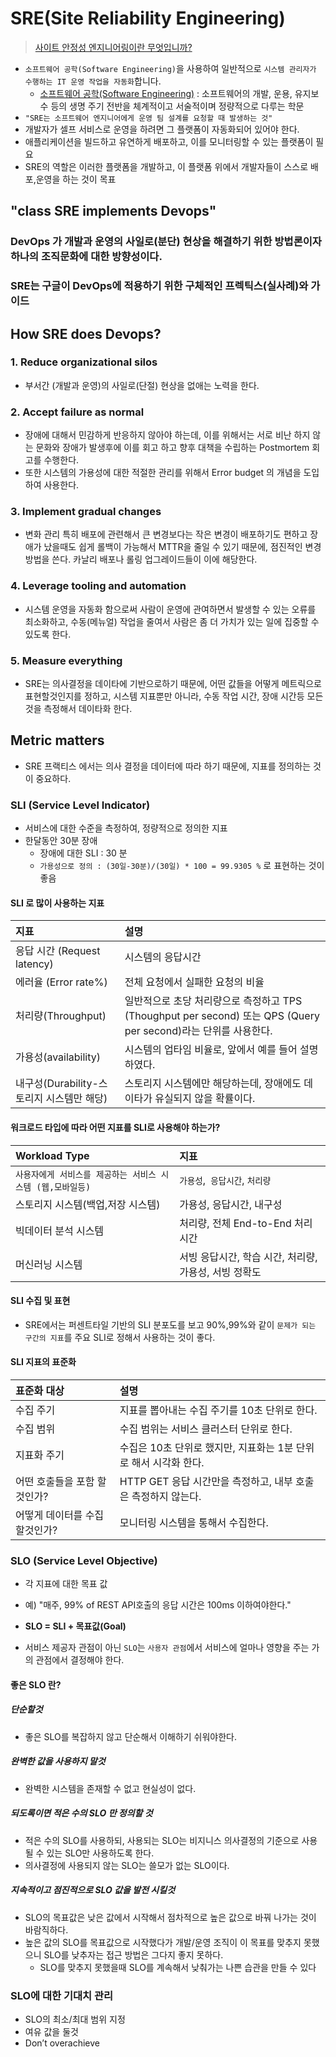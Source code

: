 # SRE(Site Reliability Engineering)  
> [사이트 안정성 엔지니어링이란 무엇입니까?](https://www.ibm.com/topics/site-reliability-engineering)  

- `소프트웨어 공학(Software Engineering)`을 사용하여 일반적으로 `시스템 관리자가 수행하는 IT 운영 작업을 자동화`합니다.
  - [소프트웨어 공학(Software Engineering)](https://ko.wikipedia.org/wiki/%EC%86%8C%ED%94%84%ED%8A%B8%EC%9B%A8%EC%96%B4_%EA%B3%B5%ED%95%99) : 소프트웨어의 개발, 운용, 유지보수 등의 생명 주기 전반을 체계적이고 서술적이며 정량적으로 다루는 학문
- `"SRE는 소프트웨어 엔지니어에게 운영 팀 설계를 요청할 때 발생하는 것"`
- 개발자가 셀프 서비스로 운영을 하려면 그 플랫폼이 자동화되어 있어야 한다.
- 애플리케이션을  빌드하고 유연하게 배포하고, 이를 모니터링할 수 있는 플랫폼이 필요
- SRE의 역할은 이러한 플랫폼을 개발하고, 이 플랫폼 위에서 개발자들이 스스로 배포,운영을 하는 것이 목표

## "class SRE implements Devops"
### DevOps 가 개발과 운영의 사일로(분단) 현상을 해결하기 위한 방법론이자 하나의 조직문화에 대한 방향성이다. 
### SRE는 구글이 DevOps에 적용하기 위한 구체적인 프렉틱스(실사례)와 가이드  

## How SRE does Devops?
### 1. Reduce organizational silos
- 부서간 (개발과 운영)의 사일로(단절) 현상을 없애는 노력을 한다.

### 2. Accept failure as normal
- 장애에 대해서 민감하게 반응하지 않아야 하는데, 이를 위해서는 서로 비난 하지 않는 문화와 장애가 발생후에 이를 회고 하고 향후 대책을 수립하는 Postmortem  회고를 수행한다. 
- 또한 시스템의 가용성에 대한 적절한 관리를 위해서 Error budget 의 개념을 도입하여 사용한다. 

### 3. Implement gradual changes
- 변화 관리 특히 배포에 관련해서 큰 변경보다는 작은 변경이 배포하기도 편하고 장애가 났을때도 쉽게 롤백이 가능해서 MTTR을 줄일 수 있기 때문에, 점진적인 변경 방법을 쓴다. 카날리 배포나 롤링 업그레이드들이 이에 해당한다. 

### 4. Leverage tooling and automation
- 시스템 운영을 자동화 함으로써 사람이 운영에 관여하면서 발생할 수 있는 오류를 최소화하고, 수동(메뉴얼) 작업을 줄여서 사람은 좀 더 가치가 있는 일에 집중할 수 있도록 한다. 


### 5. Measure everything
- SRE는 의사결정을 데이타에 기반으로하기 때문에, 어떤 값들을 어떻게 메트릭으로 표현할것인지를 정하고, 시스템 지표뿐만 아니라, 수동 작업 시간, 장애 시간등 모든 것을 측정해서 데이타화 한다. 


## Metric matters
- SRE 프랙티스 에서는 의사 결정을 데이터에 따라 하기 때문에, 지표를 정의하는 것이 중요하다.   

### SLI (Service Level Indicator)
- 서비스에 대한 수준을 측정하여, 정량적으로 정의한 지표
- 한달동안 30분 장애  
  - 장애에 대한 SLI : 30 분
  - `가용성으로 정의 : (30일-30분)/(30일) * 100 = 99.9305 %` 로 표현하는 것이 좋음
#### SLI 로 많이 사용하는 지표
| 지표 | 설명 |  
|:---|:---|  
| 응답 시간 (Request latency) | 시스템의 응답시간 |  
| 에러율 (Error rate%) | 전체 요청에서 실패한 요청의 비율 |  
| 처리량(Throughput) | 일반적으로 초당 처리량으로 측정하고 TPS (Thoughput per second) 또는 QPS (Query per second)라는 단위를 사용한다. |  
| 가용성(availability) | 시스템의 업타임 비율로, 앞에서 예를 들어 설명하였다. |  
| 내구성(Durability-스토리지 시스템만 해당) | 스토리지 시스템에만 해당하는데, 장애에도 데이타가 유실되지 않을 확률이다. |  

#### 워크로드 타입에 따라 어떤 지표를 SLI로 사용해야 하는가?
| Workload Type | 지표 |  
|:---|:---|  
| `사용자에게 서비스를 제공하는 서비스 시스템 (웹,모바일등)` | `가용성`,` 응답시간`, `처리량` |  
| 스토리지 시스템(백업,저장 시스템) | 가용성, 응답시간, 내구성 |  
| 빅데이터 분석 시스템 | 처리량, 전체 End-to-End 처리 시간 |  
| 머신러닝 시스템 | 서빙 응답시간, 학습 시간, 처리량, 가용성, 서빙 정확도 |  

#### SLI 수집 및 표현
-  SRE에서는 퍼센트타일 기반의 SLI 분포도를 보고 90%,99%와 같이 `문제가 되는 구간의 지표`를 주요 SLI로 정해서 사용하는 것이 좋다.

#### SLI 지표의 표준화
| 표준화 대상 | 설명 |  
|:---|:---|  
| 수집 주기 | 지표를 뽑아내는 수집 주기를 10초 단위로 한다. |  
| 수집 범위 | 수집 범위는 서비스 클러스터 단위로 한다. |  
| 지표화 주기 | 수집은 10초 단위로 했지만, 지표화는 1분 단위로 해서 시각화 한다. |  
| 어떤 호출들을 포함 할것인가? | HTTP GET 응답 시간만을 측정하고, 내부 호출은 측정하지 않는다. |  
| 어떻게 데이터를 수집할것인가? | 모니터링 시스템을 통해서 수집한다. |  

### SLO (Service Level Objective)
- 각 지표에 대한 목표 값
- 예) "매주, 99% of REST API호출의 응답 시간은 100ms 이하여야한다." 

- **SLO = SLI + 목표값(Goal)**
- 서비스 제공자 관점이 아닌 `SLO`는 `사용자 관점`에서 서비스에 얼마나 영향을 주는 가의 관점에서 결정해야 한다. 

#### 좋은 SLO 란?
##### 단순할것
- 좋은 SLO를 복잡하지 않고 단순해서 이해하기 쉬워야한다.

##### 완벽한 값을 사용하지 말것
- 완벽한 시스템을 존재할 수 없고 현실성이 없다. 

##### 되도록이면 적은 수의 SLO 만 정의할 것 
- 적은 수의 SLO를 사용하되, 사용되는 SLO는 비지니스 의사결정의 기준으로 사용될 수 있는 SLO만 사용하도록 한다.
- 의사결정에 사용되지 않는 SLO는 쓸모가 없는 SLO이다. 
##### 지속적이고 점진적으로 SLO 값을 발전 시킬것
- SLO의 목표값은 낮은 값에서 시작해서 점차적으로 높은 값으로 바꿔 나가는 것이 바람직하다.
- 높은 값의 SLO를 목표값으로 시작했다가 개발/운영 조직이 이 목표를 맞추지 못했으니 SLO를 낮추자는 접근 방법은 그다지 좋지 못하다.
  - SLO를 맞추지 못했을때  SLO를 계속해서 낮춰가는 나쁜 습관을 만들 수 있다 

### SLO에 대한 기대치 관리
- SLO의 최소/최대 범위 지정
- 여유 값을 둘것
- Don’t overachieve


